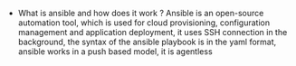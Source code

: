 - What is ansible and how does it work ?
Ansible is an open-source automation tool, which is used for cloud provisioning, configuration management and application deployment, it uses SSH connection in the background, the syntax of the ansible playbook is in the yaml format, ansible works in a push based model, it is agentless
